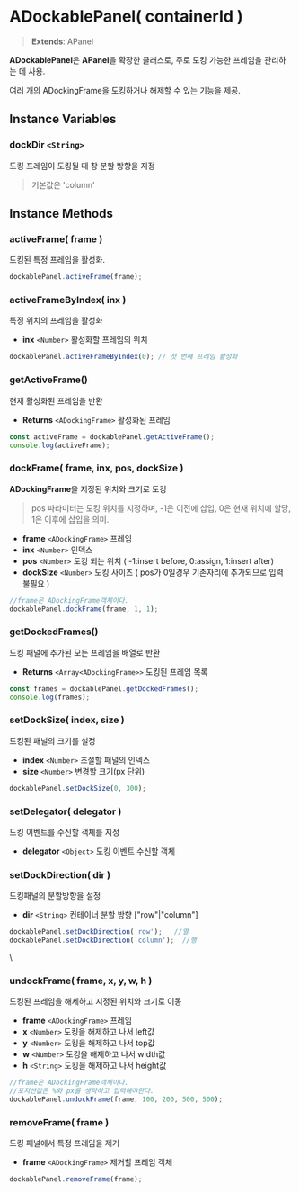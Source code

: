 # ADockablePanel( containerId )

> **Extends**: APanel

**ADockablePanel**은 **APanel**을 확장한 클래스로, 주로 도킹 가능한 프레임을 관리하는 데 사용.

여러 개의 ADockingFrame을 도킹하거나 해제할 수 있는 기능을 제공.

## Instance Variables

### dockDir `<String>`

도킹 프레임이 도킹될 때 창 분할 방향을 지정

> 기본값은 'column'

## Instance Methods

### activeFrame( frame )

도킹된 특정 프레임을 활성화.

```js
dockablePanel.activeFrame(frame);
```

### activeFrameByIndex( inx )

특정 위치의 프레임을 활성화

* **inx** `<Number>` 활성화할 프레임의 위치

```js
dockablePanel.activeFrameByIndex(0); // 첫 번째 프레임 활성화
```

### getActiveFrame()

현재 활성화된 프레임을 반환

* **Returns** `<ADockingFrame>` 활성화된 프레임

```js
const activeFrame = dockablePanel.getActiveFrame(); 
console.log(activeFrame);
```

### dockFrame( frame, inx, pos, dockSize )

**ADockingFrame**을 지정된 위치와 크기로 도킹

> pos 파라미터는 도킹 위치를 지정하며, -1은 이전에 삽입, 0은 현재 위치에 할당, 1은 이후에 삽입을 의미.

* **frame** `<ADockingFrame>` 프레임
* **inx** `<Number>` 인덱스
* **pos** `<Number>` 도킹 되는 위치 ( -1:insert before, 0:assign, 1:insert after)
* **dockSize** `<Number>` 도킹 사이즈 ( pos가 0일경우 기존자리에 추가되므로 입력 불필요 )

```js
//frame은 ADockingFrame객체이다.
dockablePanel.dockFrame(frame, 1, 1);
```

### getDockedFrames()

도킹 패널에 추가된 모든 프레임을 배열로 반환

* **Returns** `<Array<ADockingFrame>>` 도킹된 프레임 목록

```js
const frames = dockablePanel.getDockedFrames(); 
console.log(frames);
```

### setDockSize( index, size )

도킹된 패널의 크기를 설정

* **index** `<Number>` 조절할 패널의 인덱스
* **size** `<Number>` 변경할 크기(px 단위)

```js
dockablePanel.setDockSize(0, 300);
```

### setDelegator( delegator )

도킹 이벤트를 수신할 객체를 지정

* **delegator** `<Object>` 도킹 이벤트 수신할 객체

### setDockDirection( dir )

도킹패널의 분할방향을 설정

* **dir** `<String>` 컨테이너 분할 방향 \["row"|"column"]

```js
dockablePanel.setDockDirection('row');   //열
dockablePanel.setDockDirection('column');  //행
```

\


### undockFrame( frame, x, y, w, h )

도킹된 프레임을 해제하고 지정된 위치와 크기로 이동

* **frame** `<ADockingFrame>` 프레임
* **x** `<Number>` 도킹을 해제하고 나서 left값
* **y** `<Number>` 도킹을 해제하고 나서 top값
* **w** `<Number>` 도킹을 해제하고 나서 width값
* **h** `<String>` 도킹을 해제하고 나서 height값

```js
//frame은 ADockingFrame객체이다.
//포지션값은 %와 px를 생략하고 입력해야한다.
dockablePanel.undockFrame(frame, 100, 200, 500, 500);
```

### removeFrame( frame )

도킹 패널에서 특정 프레임을 제거

* **frame** `<ADockingFrame>` 제거할 프레임 객체

```js
dockablePanel.removeFrame(frame);
```
